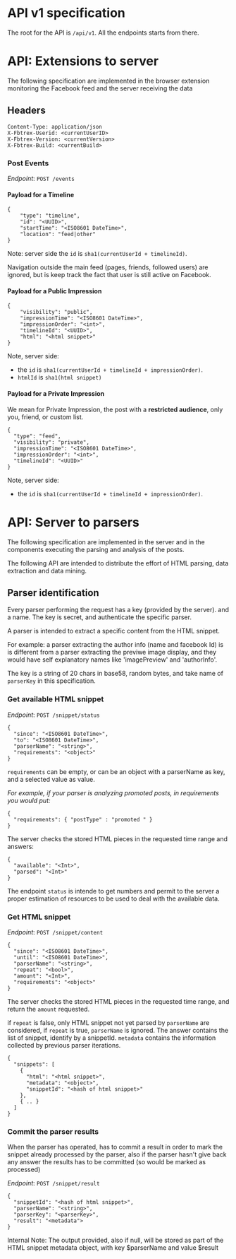 # API v1 specification

The root for the API is `/api/v1`. All the endpoints starts from there.

# API: Extensions to server

The following specification are implemented in the browser extension
monitoring the Facebook feed and the server receiving the data

## Headers
```
Content-Type: application/json
X-Fbtrex-Userid: <currentUserID>
X-Fbtrex-Version: <currentVersion>
X-Fbtrex-Build: <currentBuild>
```

### Post Events
*Endpoint*: `POST /events`

#### Payload for a Timeline
```
{
    "type": "timeline",
    "id": "<UUID>",
    "startTime": "<ISO8601 DateTime>",
    "location": "feed|other"
}
```

Note: server side the `id` is `sha1(currentUserId + timelineId)`.

Navigation outside the main feed (pages, friends, followed users) are 
ignored, but is keep track the fact that user is still active on Facebook. 

#### Payload for a Public Impression
```
{
    "visibility": "public",
    "impressionTime": "<ISO8601 DateTime>",
    "impressionOrder": "<int>",
    "timelineId": "<UUID>",
    "html": "<html snippet>"
}
```

Note, server side:
 - the `id` is `sha1(currentUserId + timelineId + impressionOrder)`.
 - `htmlId` is `sha1(html snippet)`

#### Payload for a Private Impression

We mean for Private Impression, the post with a **restricted audience**, only you, friend, or custom list.

```
{
  "type": "feed",
  "visibility": "private",
  "impressionTime": "<ISO8601 DateTime>",
  "impressionOrder": "<int>",
  "timelineId": "<UUID>"
}
```

Note, server side:
 - the `id` is `sha1(currentUserId + timelineId + impressionOrder)`.


# API: Server to parsers

The following specification are implemented in the server and
in the components executing the parsing and analysis of the posts.

The following API are intended to distribute the effort of HTML
parsing, data extraction and data mining.

## Parser identification

Every parser performing the request has a key (provided by the server).
and a name. The key is secret, and authenticate the specific parser.

A parser is intended to extract a specific content from the HTML snippet.

For example: a parser extracting the author info (name and facebook Id) is
is different from a parser extracting the previwe image display, and they
would have self explanatory names like 'imagePreview' and 'authorInfo'.

The key is a string of 20 chars in base58, random bytes, and take name of
`parserKey` in this specification.

### Get available HTML snippet

*Endpoint*: `POST /snippet/status`

```
{
  "since": "<ISO8601 DateTime>",
  "to": "<ISO8601 DateTime>",
  "parserName": "<string>",
  "requirements": "<object>"
}
```

`requirements` can be empty, or can be an object with a parserName as key,
and a selected value as value.

*For example, if your parser is analyzing promoted posts, in requirements
you would put:*
```
{
  "requirements": { "postType" : "promoted " }
}
```
The server checks the stored HTML pieces in the requested time range and
answers:

```
{
  "available": "<Int>",
  "parsed": "<Int>"
}
```

The endpoint `status` is intende to get numbers and permit to the server
a proper estimation of resources to be used to deal with the available
data.

### Get HTML snippet

*Endpoint*: `POST /snippet/content`


```
{
  "since": "<ISO8601 DateTime>",
  "until": "<ISO8601 DateTime>",
  "parserName": "<string>",
  "repeat": "<bool>",
  "amount": "<Int>",
  "requirements": "<object>"
}
```

The server checks the stored HTML pieces in the requested time range, and 
return the `amount` requested.

if `repeat` is false, only HTML snippet not yet parsed by `parserName`
are considered, if `repeat` is true, `parserName` is ignored. The answer 
contains the list of snippet, identify by a snippetId. 
`metadata` contains the information collected by previous parser iterations.

```
{
  "snippets": [
    {
      "html": "<html snippet>",
      "metadata": "<object>",
      "snippetId": "<hash of html snippet>"
    },
    { .. }
  ]
}
```

### Commit the parser results

When the parser has operated, has to commit a result in order to mark
the snippet already processed by the parser, also if the parser hasn't 
give back any answer the results has to be committed (so would be marked
as processed)

*Endpoint*: `POST /snippet/result`

```
{
  "snippetId": "<hash of html snippet>",
  "parserName": "<string>",
  "parserKey": "<parserKey>",
  "result": "<metadata">
}
```

Internal Note: The output provided, also if null, will be stored as part of 
the HTML snippet metadata object, with key $parserName and value $result


